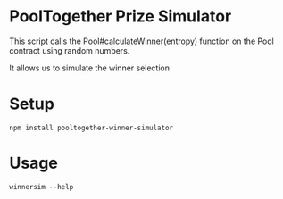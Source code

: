 # PoolTogether Prize Simulator

This script calls the Pool#calculateWinner(entropy) function on the Pool contract using random numbers.

It allows us to simulate the winner selection 

# Setup

```
npm install pooltogether-winner-simulator
```

# Usage

```
winnersim --help
```